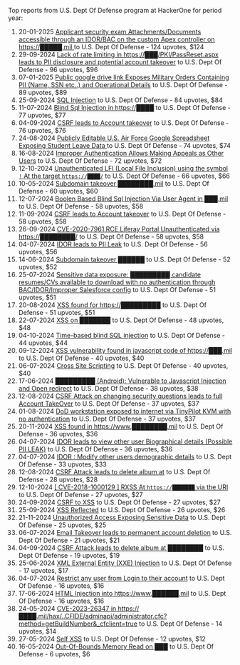 Top reports from U.S. Dept Of Defense program at HackerOne for period year:

1. 20-01-2025 [Applicant security exam Attachments/Documents accessible through an IDOR/BAC on the custom Apex controller on https://█████.mil ](https://hackerone.com/reports/2950536) to U.S. Dept Of Defense - 124 upvotes, $124
2. 29-09-2024 [Lack of rate limiting in https://███/PKI/PassReset.aspx leads to PII disclosure and potential account takeover](https://hackerone.com/reports/2748003) to U.S. Dept Of Defense - 96 upvotes, $96
3. 07-01-2025 [Public google drive link Exposes Military Orders Containing PII (Name, SSN etc..) and Operational Details](https://hackerone.com/reports/2926447) to U.S. Dept Of Defense - 89 upvotes, $89
4. 25-09-2024 [SQL Injection](https://hackerone.com/reports/2737595) to U.S. Dept Of Defense - 84 upvotes, $84
5. 11-07-2024 [Blind Sql Injection in https://████](https://hackerone.com/reports/2597543) to U.S. Dept Of Defense - 77 upvotes, $77
6. 04-09-2024 [CSRF leads to Account takeover](https://hackerone.com/reports/2699029) to U.S. Dept Of Defense - 76 upvotes, $76
7. 24-08-2024 [Publicly Editable U.S. Air Force Google Spreadsheet Exposing Student Leave Data ](https://hackerone.com/reports/2682079) to U.S. Dept Of Defense - 74 upvotes, $74
8. 16-08-2024 [Improper Authentication Allows Making Appeals as Other Users](https://hackerone.com/reports/2666323) to U.S. Dept Of Defense - 72 upvotes, $72
9. 12-10-2024 [Unauthenticated LFI (Local File Inclusion) using the symbol `!` At the target `https://████/`](https://hackerone.com/reports/2778380) to U.S. Dept Of Defense - 66 upvotes, $66
10. 10-05-2024 [Subdomain takeover ████████.mil](https://hackerone.com/reports/2499178) to U.S. Dept Of Defense - 60 upvotes, $60
11. 12-07-2024 [Boolen Based Blind Sql Injection Via User Agent in ███.mil](https://hackerone.com/reports/2599826) to U.S. Dept Of Defense - 58 upvotes, $58
12. 11-09-2024 [CSRF leads to Account takeover](https://hackerone.com/reports/2712857) to U.S. Dept Of Defense - 58 upvotes, $58
13. 26-09-2024 [CVE-2020-7961 RCE Liferay Portal Unauthenticated via https://████████/](https://hackerone.com/reports/2742457) to U.S. Dept Of Defense - 58 upvotes, $58
14. 04-07-2024 [IDOR leads to PII Leak](https://hackerone.com/reports/2586584) to U.S. Dept Of Defense - 56 upvotes, $56
15. 14-06-2024 [Subdomain takeover ██████](https://hackerone.com/reports/2552243) to U.S. Dept Of Defense - 52 upvotes, $52
16. 25-07-2024 [Sensitive data exposure: █████████ candidate resumes/CVs available to download with no authentication through BAC/IDOR/Improper Salesforce config](https://hackerone.com/reports/2623715) to U.S. Dept Of Defense - 51 upvotes, $51
17. 20-08-2024 [XSS found for https://█████████](https://hackerone.com/reports/2670521) to U.S. Dept Of Defense - 51 upvotes, $51
18. 22-07-2024 [XSS on ███████](https://hackerone.com/reports/2615670) to U.S. Dept Of Defense - 48 upvotes, $48
19. 04-10-2024 [Time-based blind SQL injection](https://hackerone.com/reports/2759243) to U.S. Dept Of Defense - 44 upvotes, $44
20. 09-12-2024 [XSS vulnerability found in javascript code of https://███.mil](https://hackerone.com/reports/2888784) to U.S. Dept Of Defense - 40 upvotes, $40
21. 06-07-2024 [Cross Site Scripting](https://hackerone.com/reports/2587844) to U.S. Dept Of Defense - 40 upvotes, $40
22. 17-06-2024 [█████████ (Android): Vulnerable to Javascript Injection and Open redirect](https://hackerone.com/reports/2555949) to U.S. Dept Of Defense - 38 upvotes, $38
23. 12-08-2024 [CSRF Attack on changing security questions leads to full Account TakeOver](https://hackerone.com/reports/2652603) to U.S. Dept Of Defense - 37 upvotes, $37
24. 01-08-2024 [DoD workstation exposed to internet via TinyPilot KVM with no authentication](https://hackerone.com/reports/2633988) to U.S. Dept Of Defense - 37 upvotes, $37
25. 20-11-2024 [XSS found in https://www.████████.mil](https://hackerone.com/reports/2853410) to U.S. Dept Of Defense - 36 upvotes, $36
26. 04-07-2024 [IDOR  leads to view other user Biographical details (Possible PII LEAK)](https://hackerone.com/reports/2586641) to U.S. Dept Of Defense - 36 upvotes, $36
27. 04-07-2024 [IDOR : Modify other users demographic details](https://hackerone.com/reports/2586662) to U.S. Dept Of Defense - 33 upvotes, $33
28. 12-08-2024 [CSRF Attack leads to delete album at](https://hackerone.com/reports/2652190) to U.S. Dept Of Defense - 28 upvotes, $28
29. 12-10-2024 [[ CVE-2018-1000129 ] RXSS At `https://███████` via the URI](https://hackerone.com/reports/2778412) to U.S. Dept Of Defense - 27 upvotes, $27
30. 24-09-2024 [CSRF to XSS](https://hackerone.com/reports/2736979) to U.S. Dept Of Defense - 27 upvotes, $27
31. 25-09-2024 [XSS Reflected](https://hackerone.com/reports/2741110) to U.S. Dept Of Defense - 26 upvotes, $26
32. 21-11-2024 [Unauthorized Access  Exposing Sensitive Data](https://hackerone.com/reports/2858876) to U.S. Dept Of Defense - 25 upvotes, $25
33. 06-07-2024 [Email Takeover leads to permanent account deletion](https://hackerone.com/reports/2587953) to U.S. Dept Of Defense - 21 upvotes, $21
34. 04-09-2024 [CSRF Attack leads to delete album at ████████](https://hackerone.com/reports/2697588) to U.S. Dept Of Defense - 19 upvotes, $19
35. 25-06-2024 [XML External Entity (XXE) Injection](https://hackerone.com/reports/2573567) to U.S. Dept Of Defense - 17 upvotes, $17
36. 04-07-2024 [Restrict any user from Login to their account](https://hackerone.com/reports/2586616) to U.S. Dept Of Defense - 16 upvotes, $16
37. 17-06-2024 [HTML Injection into https://www.██████.mil](https://hackerone.com/reports/2554003) to U.S. Dept Of Defense - 16 upvotes, $16
38. 24-05-2024 [CVE-2023-26347 in https://████.mil/hax/..CFIDE/adminapi/administrator.cfc?method=getBuildNumber&_cfclient=true](https://hackerone.com/reports/2518407) to U.S. Dept Of Defense - 14 upvotes, $14
39. 27-05-2024 [Self XSS](https://hackerone.com/reports/2521186) to U.S. Dept Of Defense - 12 upvotes, $12
40. 16-05-2024 [Out-Of-Bounds Memory Read on ███](https://hackerone.com/reports/2509402) to U.S. Dept Of Defense - 6 upvotes, $6
